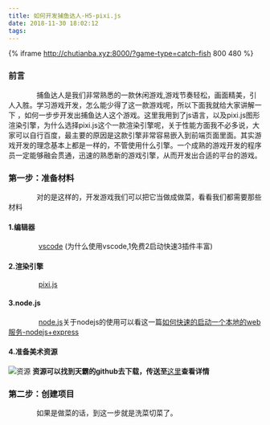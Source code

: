 ```yaml
---
title: 如何开发捕鱼达人-H5-pixi.js
date: 2018-11-30 18:02:12
tags:
---
```

{% iframe http://chutianba.xyz:8000/?game-type=catch-fish 800 480 %}
### **前言**
&ensp;&ensp;&ensp;&ensp;&ensp;&ensp;&ensp;&ensp;捕鱼达人是我们非常熟悉的一款休闲游戏,游戏节奏轻松，画面精美，引人入胜。学习游戏开发，怎么能少得了这一款游戏呢，所以下面我就给大家讲解一下 ，如何一步步开发出捕鱼达人这个游戏。这里我用到了js语言，以及pixi.js图形渲染引擎，为什么选择pixi.js这个一款渲染引擎呢，关于性能方面我不必多说，大家可以自行百度，最主要的原因是这款引擎非常容易嵌入到前端页面里面。其实游戏开发的理念基本上都是一样的，不管使用什么引擎。一个成熟的游戏开发的程序员一定能够融会贯通，迅速的熟悉新的游戏引擎，从而开发出合适的平台的游戏。
### **第一步：准备材料**
&ensp;&ensp;&ensp;&ensp;&ensp;&ensp;&ensp;&ensp;对的是这样的，开发游戏我们可以把它当做成做菜，看看我们都需要那些材料
#### **1.编辑器** 
&ensp;&ensp;&ensp;&ensp;&ensp;&ensp;&ensp;&ensp; [vscode](https://code.visualstudio.com/) (为什么使用vscode,1免费2启动快速3插件丰富)
#### **2.渲染引擎**
&ensp;&ensp;&ensp;&ensp;&ensp;&ensp;&ensp;&ensp; [pixi.js](http://www.pixijs.com/)
#### **3.node.js**
&ensp;&ensp;&ensp;&ensp;&ensp;&ensp;&ensp;&ensp; [node.js](https://nodejs.org/en/)关于nodejs的使用可以看这一篇[如何快速的启动一个本地的web服务-nodejs+express](/2018/12/02/如何快速的启动一个本地的web服务-nodejs-express/)
#### **4.准备美术资源**
![资源](/img/texturespack-catch-fish-preview.jpg)
**资源可以找到天霸的github去下载，传送至**[这里](/2018/12/02/如何本地启动天霸的所有H5游戏/)**查看详情**
### **第二步：创建项目**
&ensp;&ensp;&ensp;&ensp;&ensp;&ensp;&ensp;&ensp;如果是做菜的话，到这一步就是洗菜切菜了。
